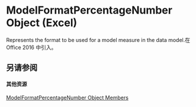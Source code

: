 
# ModelFormatPercentageNumber Object (Excel)

Represents the format to be used for a model measure in the data model.在 Office 2016 中引入。


## 另请参阅


#### 其他资源


[ModelFormatPercentageNumber Object Members](http://msdn.microsoft.com/library/fb78ca5c-4505-a475-92ee-2c7f12d1b2d7%28Office.15%29.aspx)